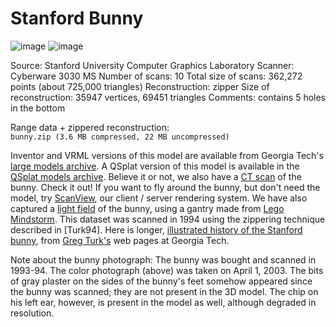 # Stanford Bunny

![image](http://graphics.stanford.edu/data/3Dscanrep/stanford-bunny-cebal-ssh.jpg)
![image](http://graphics.stanford.edu/data/3Dscanrep/bunny-scanalyze-sh.jpg)

Source: Stanford University Computer Graphics Laboratory
Scanner: Cyberware 3030 MS
Number of scans: 10
Total size of scans: 362,272 points (about 725,000 triangles)
Reconstruction: zipper
Size of reconstruction: 35947 vertices, 69451 triangles
Comments: contains 5 holes in the bottom

Range data + zippered reconstruction:\
    `bunny.zip (3.6 MB compressed, 22 MB uncompressed)`

Inventor and VRML versions of this model are available from Georgia Tech's [large models archive](http://www.cc.gatech.edu/projects/large_models).
A QSplat version of this model is available in the [QSplat models archive](http://graphics.stanford.edu/data/qsplat/).
Believe it or not, we also have a [CT scan](http://graphics.stanford.edu/data/voldata/voldata.html#bunny) of the bunny. Check it out!
If you want to fly around the bunny, but don't need the model, try [ScanView](http://graphics.stanford.edu/software/scanview/), our client / server rendering system.
We have also captured a [light field](http://graphics.stanford.edu/data/LF/lfs.html) of the bunny, using a gantry made from [Lego Mindstorm](http://graphics.stanford.edu/data/LF/acq.html).
This dataset was scanned in 1994 using the zippering technique described in [Turk94].
Here is longer, [illustrated history of the Stanford bunny](http://www.cc.gatech.edu/~turk/bunny/bunny.html), from [Greg Turk's](http://www.cc.gatech.edu/~turk/) web pages at Georgia Tech.

Note about the bunny photograph: The bunny was bought and scanned in 1993-94. The color photograph (above) was taken on April 1, 2003. The bits of gray plaster on the sides of the bunny's feet somehow appeared since the bunny was scanned; they are not present in the 3D model. The chip on his left ear, however, is present in the model as well, although degraded in resolution. 